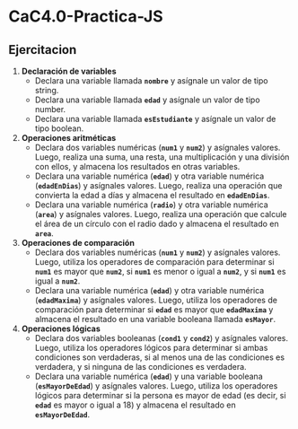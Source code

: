 # CaC4.0-Practica-JS
## Ejercitacion

1. **Declaración de variables**
    - Declara una variable llamada **`nombre`** y asígnale un valor de tipo string.
    - Declara una variable llamada **`edad`** y asígnale un valor de tipo number.
    - Declara una variable llamada **`esEstudiante`** y asígnale un valor de tipo boolean.
2. **Operaciones aritméticas**
    - Declara dos variables numéricas (**`num1`** y **`num2`**) y asígnales valores. Luego, realiza una suma, una resta, una multiplicación y una división con ellos, y almacena los resultados en otras variables.
    - Declara una variable numérica (**`edad`**) y otra variable numérica (**`edadEnDias`**) y asígnales valores. Luego, realiza una operación que convierta la edad a días y almacena el resultado en **`edadEnDias`**.
    - Declara una variable numérica (**`radio`**) y otra variable numérica (**`area`**) y asígnales valores. Luego, realiza una operación que calcule el área de un círculo con el radio dado y almacena el resultado en **`area`**.
3. **Operaciones de comparación**
    - Declara dos variables numéricas (**`num1`** y **`num2`**) y asígnales valores. Luego, utiliza los operadores de comparación para determinar si **`num1`** es mayor que **`num2`**, si **`num1`** es menor o igual a **`num2`**, y si **`num1`** es igual a **`num2`**.
    - Declara una variable numérica (**`edad`**) y otra variable numérica (**`edadMaxima`**) y asígnales valores. Luego, utiliza los operadores de comparación para determinar si **`edad`** es mayor que **`edadMaxima`** y almacena el resultado en una variable booleana llamada **`esMayor`**.
4. **Operaciones lógicas**
    - Declara dos variables booleanas (**`cond1`** y **`cond2`**) y asígnales valores. Luego, utiliza los operadores lógicos para determinar si ambas condiciones son verdaderas, si al menos una de las condiciones es verdadera, y si ninguna de las condiciones es verdadera.
    - Declara una variable numérica (**`edad`**) y una variable booleana (**`esMayorDeEdad`**) y asígnales valores. Luego, utiliza los operadores lógicos para determinar si la persona es mayor de edad (es decir, si **`edad`** es mayor o igual a 18) y almacena el resultado en **`esMayorDeEdad`**.

